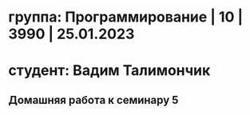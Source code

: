 # группа: Программирование | 10 | 3990 | 25.01.2023
# студент: Вадим Талимончик
## Домашняя работа к семинару 5
